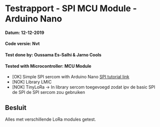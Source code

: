 # Testrapport - SPI MCU Module - Arduino Nano
#### Datum: 12-12-2019
#### Code versie: Nvt
#### Test done by: Oussama Es-Salhi & Jarno Cools
#### Tested with Microcontroller: MCU Module
 
- [OK] Simple SPI sercom with Arduino Nano [SPI tutorial link](https://circuits4you.com/2019/01/03/arduino-spi-communication-example/) 
- [NOK] Library LMIC 
- [NOK] TinyLoRa -> In library sercom toegevoegd zodat ipv de basic SPI de SPI de SPI sercom zou gebruiken

## Besluit
Alles met verschillende LoRa modules getest.